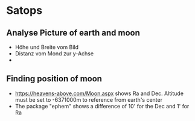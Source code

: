 # Satops

## Analyse Picture of earth and moon
* Höhe und Breite vom Bild
* Distanz vom Mond zur y-Achse
* 

## Finding position of moon
* https://heavens-above.com/Moon.aspx shows Ra and Dec. Altitude must be set to -6371000m to reference from earth's
  center
* The package "ephem" shows a difference of 10' for the Dec and 1' for Ra

